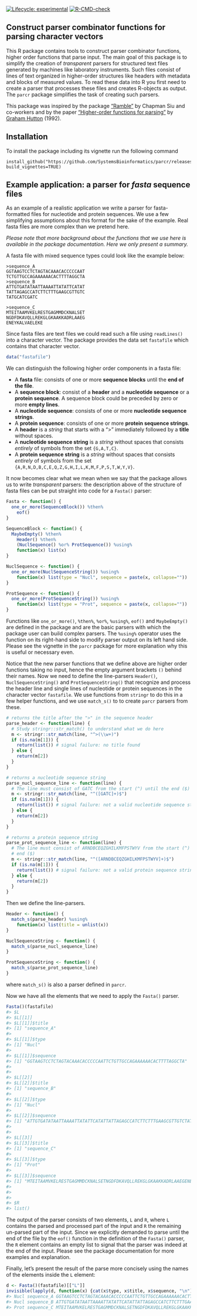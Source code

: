 
<!-- README.md is generated from README.Rmd. Edit README.Rmd -->
<!-- badges: start -->

[![Lifecycle:
experimental](https://img.shields.io/badge/lifecycle-experimental-orange.svg)](https://lifecycle.r-lib.org/articles/stages.html#experimental)
[![R-CMD-check](https://github.com/SystemsBioinformatics/parcr/actions/workflows/R-CMD-check.yaml/badge.svg)](https://github.com/SystemsBioinformatics/parcr/actions/workflows/R-CMD-check.yaml)
<!-- badges: end -->

## Construct parser combinator functions for parsing character vectors

This R package contains tools to construct parser combinator functions,
higher order functions that parse input. The main goal of this package
is to simplify the creation of *transparent* parsers for structured text
files generated by machines like laboratory instruments. Such files
consist of lines of text organized in higher-order structures like
headers with metadata and blocks of measured values. To read these data
into R you first need to create a parser that processes these files and
creates R-objects as output. The `parcr` package simplifies the task of
creating such parsers.

This package was inspired by the package
[“Ramble”](https://github.com/8bit-pixies/Ramble) by Chapman Siu and
co-workers and by the paper [“Higher-order functions for
parsing”](https://doi.org/10.1017/S0956796800000411) by [Graham
Hutton](https://orcid.org/0000-0001-9584-5150) (1992).

## Installation

To install the package including its vignette run the following command

    install_github("https://github.com/SystemsBioinformatics/parcr/releases/latest", build_vignettes=TRUE)

## Example application: a parser for *fasta* sequence files

As an example of a realistic application we write a parser for
fasta-formatted files for nucleotide and protein sequences. We use a few
simplifying assumptions about this format for the sake of the example.
Real fasta files are more complex than we pretend here.

*Please note that more background about the functions that we use here
is available in the package documentation. Here we only present a
summary.*

A fasta file with mixed sequence types could look like the example
below:

    >sequence_A
    GGTAAGTCCTCTAGTACAAACACCCCCAAT
    TCTGTTGCCAGAAAAAACACTTTTAGGCTA
    >sequence_B
    ATTGTGATATAATTAAAATTATATTCATAT
    TATTAGAGCCATCTTCTTTGAAGCGTTGTC
    TATGCATCGATC

    >sequence_C
    MTEITAAMVKELRESTGAGMMDCKNALSET
    NGDFDKAVQLLREKGLGKAAKKADRLAAEG
    ENEYKALVAELEKE

Since fasta files are text files we could read such a file using
`readLines()` into a character vector. The package provides the data set
`fastafile` which contains that character vector.

``` r
data("fastafile")
```

We can distinguish the following higher order components in a fasta
file:

- A **fasta** file: consists of one or more **sequence blocks** until
  the **end of the file**.
- A **sequence block**: consist of a **header** and a **nucleotide
  sequence** or a **protein sequence**. A sequence block could be
  preceded by zero or more **empty lines**.
- A **nucleotide sequence**: consists of one or more **nucleotide
  sequence strings**.
- A **protein sequence**: consists of one or more **protein sequence
  strings**.
- A **header** is a *string* that starts with a “\>” immediately
  followed by a **title** without spaces.
- A **nucleotide sequence string** is a *string* without spaces that
  consists *entirely* of symbols from the set `{G,A,T,C}`.
- A **protein sequence string** is a *string* without spaces that
  consists *entirely* of symbols from the set
  `{A,R,N,D,B,C,E,Q,Z,G,H,I,L,K,M,F,P,S,T,W,Y,V}`.

It now becomes clear what we mean when we say that the package allows us
to write *transparent* parsers: the description above of the structure
of fasta files can be put straight into code for a `Fasta()` parser:

``` r
Fasta <- function() {
  one_or_more(SequenceBlock()) %then%
    eof()
}

SequenceBlock <- function() {
  MaybeEmpty() %then% 
    Header() %then% 
    (NuclSequence() %or% ProtSequence()) %using%
    function(x) list(x)
}

NuclSequence <- function() {
  one_or_more(NuclSequenceString()) %using% 
    function(x) list(type = "Nucl", sequence = paste(x, collapse=""))
}

ProtSequence <- function() {
  one_or_more(ProtSequenceString()) %using% 
    function(x) list(type = "Prot", sequence = paste(x, collapse=""))
}
```

Functions like `one_or_more()`, `%then%`, `%or%`, `%using%`, `eof()` and
`MaybeEmpty()` are defined in the package and are the basic parsers with
which the package user can build complex parsers. The `%using%` operator
uses the function on its right-hand side to modify parser output on its
left hand side. Please see the vignette in the `parcr` package for more
explanation why this is useful or necessary even.

Notice that the new parser functions that we define above are higher
order functions taking no input, hence the empty argument brackets `()`
behind their names. Now we need to define the line-parsers `Header()`,
`NuclSequenceString()` and `ProtSequenceString()` that recognize and
process the header line and single lines of nucleotide or protein
sequences in the character vector `fastafile`. We use functions from
`stringr` to do this in a few helper functions, and we use `match_s()`
to to create `parcr` parsers from these.

``` r
# returns the title after the ">" in the sequence header
parse_header <- function(line) {
  # Study stringr::str_match() to understand what we do here
  m <- stringr::str_match(line, "^>(\\w+)")
  if (is.na(m[1])) {
    return(list()) # signal failure: no title found
  } else {
    return(m[2])
  }
}

# returns a nucleotide sequence string
parse_nucl_sequence_line <- function(line) {
  # The line must consist of GATC from the start (^) until the end ($)
  m <- stringr::str_match(line, "^([GATC]+)$")
  if (is.na(m[1])) {
    return(list()) # signal failure: not a valid nucleotide sequence string
  } else {
    return(m[2])
  }
}

# returns a protein sequence string
parse_prot_sequence_line <- function(line) {
  # The line must consist of ARNDBCEQZGHILKMFPSTWYV from the start (^) until the
  # end ($)
  m <- stringr::str_match(line, "^([ARNDBCEQZGHILKMFPSTWYV]+)$")
  if (is.na(m[1])) {
    return(list()) # signal failure: not a valid protein sequence string
  } else {
    return(m[2])
  }
}
```

Then we define the line-parsers.

``` r
Header <- function() {
  match_s(parse_header) %using% 
    function(x) list(title = unlist(x))
}

NuclSequenceString <- function() {
  match_s(parse_nucl_sequence_line)
}

ProtSequenceString <- function() {
  match_s(parse_prot_sequence_line)
}
```

where `match_s()` is also a parser defined in `parcr`.

Now we have all the elements that we need to apply the `Fasta()` parser.

``` r
Fasta()(fastafile)
#> $L
#> $L[[1]]
#> $L[[1]]$title
#> [1] "sequence_A"
#> 
#> $L[[1]]$type
#> [1] "Nucl"
#> 
#> $L[[1]]$sequence
#> [1] "GGTAAGTCCTCTAGTACAAACACCCCCAATTCTGTTGCCAGAAAAAACACTTTTAGGCTA"
#> 
#> 
#> $L[[2]]
#> $L[[2]]$title
#> [1] "sequence_B"
#> 
#> $L[[2]]$type
#> [1] "Nucl"
#> 
#> $L[[2]]$sequence
#> [1] "ATTGTGATATAATTAAAATTATATTCATATTATTAGAGCCATCTTCTTTGAAGCGTTGTCTATGCATCGATC"
#> 
#> 
#> $L[[3]]
#> $L[[3]]$title
#> [1] "sequence_C"
#> 
#> $L[[3]]$type
#> [1] "Prot"
#> 
#> $L[[3]]$sequence
#> [1] "MTEITAAMVKELRESTGAGMMDCKNALSETNGDFDKAVQLLREKGLGKAAKKADRLAAEGENEYKALVAELEKE"
#> 
#> 
#> 
#> $R
#> list()
```

The output of the parser consists of two elements, `L` and `R`, where
`L` contains the parsed and processed part of the input and `R` the
remaining un-parsed part of the input. Since we explicitly demanded to
parse until the end of the file by the `eof()` function in the
definition of the `Fasta()` parser, the `R` element contains an empty
list to signal that the parser was indeed at the end of the input.
Please see the package documentation for more examples and explanation.

Finally, let’s present the result of the parse more concisely using the
names of the elements inside the `L` element:

``` r
d <- Fasta()(fastafile)[["L"]]
invisible(lapply(d, function(x) {cat(x$type, x$title, x$sequence, "\n")}))
#> Nucl sequence_A GGTAAGTCCTCTAGTACAAACACCCCCAATTCTGTTGCCAGAAAAAACACTTTTAGGCTA 
#> Nucl sequence_B ATTGTGATATAATTAAAATTATATTCATATTATTAGAGCCATCTTCTTTGAAGCGTTGTCTATGCATCGATC 
#> Prot sequence_C MTEITAAMVKELRESTGAGMMDCKNALSETNGDFDKAVQLLREKGLGKAAKKADRLAAEGENEYKALVAELEKE
```
